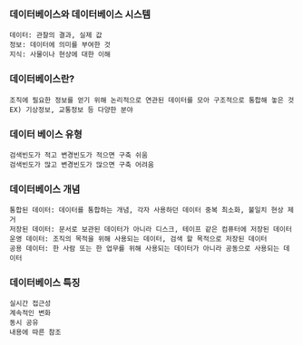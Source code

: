 ### 데이터베이스와 데이터베이스 시스템
    데이터: 관찰의 결과, 실제 값
    정보: 데이터에 의미를 부여한 것
    지식: 사물이나 현상에 대한 이해

### 데이터베이스란?
    조직에 필요한 정보를 얻기 위해 논리적으로 연관된 데이터를 모아 구조적으로 통합해 놓은 것
    EX) 기상정보, 교통정보 등 다양한 분야 

### 데이터 베이스 유형
    검색빈도가 적고 변경빈도가 적으면 구축 쉬움
    검색빈도가 많고 변경빈도가 많으면 구축 어려움

### 데이터베이스 개념
    통합된 데이터: 데이터를 통합하는 개념, 각자 사용하던 데이터 중복 최소화, 불일치 현상 제거
    저장된 데이터: 문서로 보관된 데이터가 아니라 디스크, 테이프 같은 컴퓨터에 저장된 데이터
    운영 데이터: 조직의 목적을 위해 사용되는 데이터, 검색 할 목적으로 저장된 데이터
    공용 데이터: 한 사람 또는 한 업무를 위해 사용되는 데이터가 아니라 공동으로 사용되는 데이터

### 데이터베이스 특징
    실시간 접근성
    계속적인 변화
    동시 공유
    내용에 따른 참조
    